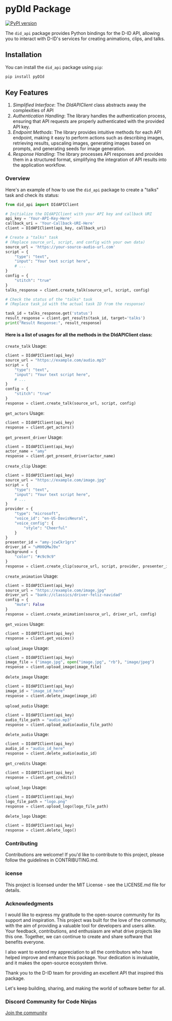 # pyDId Package

[![PyPI version](https://badge.fury.io/py/did-api.svg)](https://badge.fury.io/py/did-api)

The `did_api` package provides Python bindings for the D-ID API, allowing you to interact with D-ID's services for creating animations, clips, and talks.

## Installation

You can install the `did_api` package using `pip`:

```bash
pip install pyDId

```

## Key Features

1. _Simplified Interface_: The _DIdAPIClient_ class abstracts away the complexities of API
2. _Authentication Handling_: The library handles the authentication process, ensuring that API requests are properly authenticated with the provided API key.
3. _Endpoint Methods_: The library provides intuitive methods for each API endpoint, making it easy to perform actions such as describing images, retrieving results, upscaling images, generating images based on prompts, and generating seeds for image generation.
4. _Response Handling_: The library processes API responses and provides them in a structured format, simplifying the integration of API results into the application workflow.

### Overview

Here's an example of how to use the `did_api` package to create a "talks" task and check its status:

```python
from did_api import DIdAPIClient

# Initialize the DIdAPIClient with your API key and callback URI
api_key = 'Your-API-Key-Here'
callback_uri = 'Your-Callback-URI-Here'
client = DIdAPIClient(api_key, callback_uri)

# Create a "talks" task
# (Replace source_url, script, and config with your own data)
source_url = 'https://your-source-audio-url.com'
script = {
    "type": "text",
    "input": "Your text script here",
    # ...
}
config = {
    "stitch": "true"
}
talks_response = client.create_talk(source_url, script, config)

# Check the status of the "talks" task
# (Replace task_id with the actual task ID from the response)

task_id = talks_response.get('status')
result_response = client.get_results(task_id, target='talks')
print("Result Response:", result_response)

```

#### Here is a list of usages for all the methods in the DIdAPIClient class:

`create_talk` Usage:

```python
client = DIdAPIClient(api_key)
source_url = "https://example.com/audio.mp3"
script = {
    "type": "text",
    "input": "Your text script here",
    # ...
}
config = {
    "stitch": "true"
}
response = client.create_talk(source_url, script, config)

```

`get_actors` Usage:

```python
client = DIdAPIClient(api_key)
response = client.get_actors()

```

`get_present_driver` Usage:

```python
client = DIdAPIClient(api_key)
actor_name = "amy"
response = client.get_present_driver(actor_name)

```

`create_clip` Usage:

```python
client = DIdAPIClient(api_key)
source_url = "https://example.com/image.jpg"
script = {
    "type": "text",
    "input": "Your text script here",
    # ...
}
provider = {
    "type": "microsoft",
    "voice_id": "en-US-DavisNeural",
    "voice_config": {
        "style": "Cheerful"
    }
}
presenter_id = "amy-jcwCkr1grs"
driver_id = "uM00QMwJ9x"
background = {
    "color": "#c9c9c9"
}
response = client.create_clip(source_url, script, provider, presenter_id, driver_id, background)

```

`create_animation` Usage:

```python
client = DIdAPIClient(api_key)
source_url = "https://example.com/image.jpg"
driver_url = "bank://classics/driver-feliz-navidad"
config = {
    "mute": False
}
response = client.create_animation(source_url, driver_url, config)

```

`get_voices` Usage:

```python
client = DIdAPIClient(api_key)
response = client.get_voices()


```

`upload_image` Usage:

```python
client = DIdAPIClient(api_key)
image_file = ("image.jpg", open("image.jpg", "rb"), "image/jpeg")
response = client.upload_image(image_file)

```

`delete_image` Usage:

```python
client = DIdAPIClient(api_key)
image_id = "image_id_here"
response = client.delete_image(image_id)

```

`upload_audio` Usage:

```python
client = DIdAPIClient(api_key)
audio_file_path = "audio.mp3"
response = client.upload_audio(audio_file_path)

```

`delete_audio` Usage:

```python
client = DIdAPIClient(api_key)
audio_id = "audio_id_here"
response = client.delete_audio(audio_id)

```

`get_credits` Usage:

```python
client = DIdAPIClient(api_key)
response = client.get_credits()

```

`upload_logo` Usage:

```python
client = DIdAPIClient(api_key)
logo_file_path = "logo.png"
response = client.upload_logo(logo_file_path)

```

`delete_logo` Usage:

```python
client = DIdAPIClient(api_key)
response = client.delete_logo()

```

### Contributing

Contributions are welcome! If you'd like to contribute to this project, please follow the guidelines in CONTRIBUTING.md.

### icense

This project is licensed under the MIT License - see the LICENSE.md file for details.

### Acknowledgments

I would like to express my gratitude to the open-source community for its support and inspiration. This project was built for the love of the community, with the aim of providing a valuable tool for developers and users alike. Your feedback, contributions, and enthusiasm are what drive projects like this one. Together, we can continue to create and share software that benefits everyone.

I also want to extend my appreciation to all the contributors who have helped improve and enhance this package. Your dedication is invaluable, and it makes the open-source ecosystem thrive.

Thank you to the D-ID team for providing an excellent API that inspired this package.

Let's keep building, sharing, and making the world of software better for all.

### Discord Community for Code Ninjas

[Join the community](https://discord.gg/U6K4gMZh)
